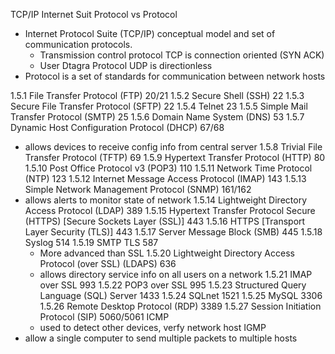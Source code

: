TCP/IP
Internet Suit Protocol vs Protocol
- Internet Protocol Suite (TCP/IP) conceptual model and set of communication protocols. 
	- Transmission control protocol TCP is connection oriented (SYN ACK)  
	 - User Dtagra Protocol UDP is directionless 
- Protocol is a set of standards for communication between network hosts

1.5.1 File Transfer Protocol (FTP) 20/21
1.5.2 Secure Shell (SSH) 22
1.5.3 Secure File Transfer Protocol (SFTP) 22
1.5.4 Telnet 23
1.5.5 Simple Mail Transfer Protocol (SMTP) 25
1.5.6 Domain Name System (DNS) 53
1.5.7 Dynamic Host Configuration Protocol (DHCP) 67/68
-  allows devices to receive config info from central server 
1.5.8 Trivial File Transfer Protocol (TFTP) 69
1.5.9 Hypertext Transfer Protocol (HTTP) 80
1.5.10 Post Office Protocol v3 (POP3) 110
1.5.11 Network Time Protocol (NTP) 123
1.5.12 Internet Message Access Protocol (IMAP) 143
1.5.13 Simple Network Management Protocol (SNMP) 161/162
- allows alerts to monitor state of network 
1.5.14 Lightweight Directory Access Protocol (LDAP) 389
1.5.15 Hypertext Transfer Protocol Secure (HTTPS) [Secure Sockets Layer (SSL)] 443
1.5.16 HTTPS [Transport Layer Security (TLS)] 443
1.5.17 Server Message Block (SMB) 445
1.5.18 Syslog 514
1.5.19 SMTP TLS 587
	- More advanced than SSL 
1.5.20 Lightweight Directory Access Protocol (over SSL) (LDAPS) 636
	- allows directory service info on all users on a network 
1.5.21 IMAP over SSL 993
1.5.22 POP3 over SSL 995
1.5.23 Structured Query Language (SQL) Server 1433
1.5.24 SQLnet 1521
1.5.25 MySQL 3306
1.5.26 Remote Desktop Protocol (RDP) 3389
1.5.27 Session Initiation Protocol (SIP) 5060/5061
ICMP
	- used to detect other devices, verfy network host
IGMP 
- allow a single computer to send multiple packets to multiple hosts 